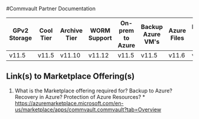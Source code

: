 #Commvault Partner Documentation

| GPv2 Storage |  Cool Tier | Archive Tier | WORM Support | On-prem to Azure | Backup Azure VM's | Azure Files | Backup Azure Blob |
|--------------|------------|--------------|--------------|------------------|-------------------|-------------|-------------------|
|v11.5         |v11.5       |v11.10        |v11.12        |v11.5             |v11.5              |v11.6        |v11.6              |

## Link(s) to Marketplace Offering(s)
1. What is the Marketplace offering required for? Backup to Azure? Recovery in Azure? Protection of Azure Resources?  * https://azuremarketplace.microsoft.com/en-us/marketplace/apps/commvault.commvault?tab=Overview
